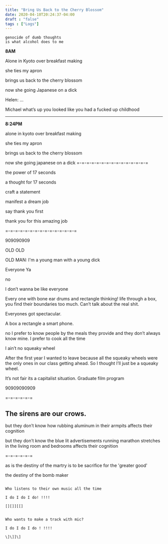 ```yaml
---
title: "Bring Us Back to the Cherry Blossom"
date: 2020-04-10T20:24:37-04:00
draft : "false"
tags : ["Logs"]
---
```


```
genocide of dumb thoughts
is what alcohol does to me
```

<!--more-->

**8AM**

Alone in Kyoto over breakfast making

she ties my apron

brings us back to the cherry blossom

now she going Japanese on a dick

Helen: …

Michael what’s up you looked like you had a fucked up childhood

___

**8:24PM**

alone in kyoto over breakfast making

she ties my apron

brings us back to the cherry blossom

now she going japanese on a dick
=-=-=-=-=-=-=-=-=-=-=-=-=-=-=

the power of 17 seconds

a thought for 17 seconds

craft a statement

manifest a dream job

say thank you first

thank you for this amazing job

=-=-=-=-=-=-=-=-=-=-=-=-=-=-=



909090909

OLD OLD

OLD MAN: I'm a young man with a young dick

Everyone Ya

no

I don’t wanna be like everyone

Every one with bone ear drums and rectangle thinking!
life through a box, you find their boundaries too much. Can’t talk about the real shit.

Everyones got spectacular.

A box a rectangle a smart phone.


no I prefer to know people by the meals they provide
and they don’t always know mine.
I prefer to cook all the time

I ain’t no squeaky wheel

After the first year I wanted to leave because all the squeaky wheels
were the only ones in our class getting ahead.
So I thought I’ll just be a squeaky wheel.

It’s not fair its a capitalist situation. Graduate film program


90909090909


=-=-=-=-=-=

## The sirens are our crows.

but they don’t know how rubbing aluminum in their armpits affects their cognition

but they don’t know the blue lit advertisements running marathon stretches in the living room and bedrooms affects their cognition

=-=-=-=-=-=


as is the destiny of the martry is to be sacrifice
for the 'greater good'  

the destiny of the bomb maker

```

Who listens to their own music all the time

I do I do I do! !!!!

[][]][[]


Who wants to make a track with mic?

I do I do I do ! !!!!

\]\]]\]

```

<!--

Dailies:

Read [] What did you read?


Write [] What did you write?


Create [] What did you make?


Exercise [] Dance workout (or otherwise)


Audio [] You recorded what:


Visual [] You filmed what:


Finish A [] You bounced what track:


Live [] You sang what song(s) live:


Finish V [] You made what visuals:


Phone [] You called who:


Share [] You uploaded what to Archive:


Website [] You did what to Paleblue.fm:


Website [] You did what to poliw.at:


Love and Legacy [] You did what for friends/family:


God [] You're grateful for what:

 -->
